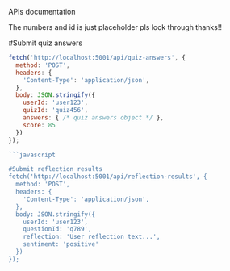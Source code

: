 APIs documentation

The numbers and id is just placeholder pls look through thanks!!

#Submit quiz answers
```javascript
fetch('http://localhost:5001/api/quiz-answers', {
  method: 'POST',
  headers: {
    'Content-Type': 'application/json',
  },
  body: JSON.stringify({
    userId: 'user123',
    quizId: 'quiz456',
    answers: { /* quiz answers object */ },
    score: 85
  })
});

```javascript

#Submit reflection results
fetch('http://localhost:5001/api/reflection-results', {
  method: 'POST',
  headers: {
    'Content-Type': 'application/json',
  },
  body: JSON.stringify({
    userId: 'user123',
    questionId: 'q789',
    reflection: 'User reflection text...',
    sentiment: 'positive'
  })
});

```